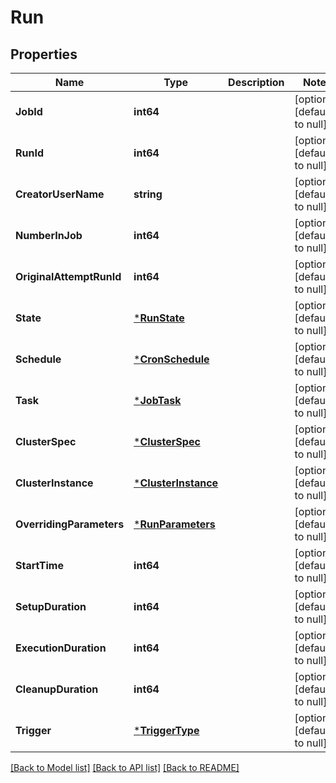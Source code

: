 # Run

## Properties
Name | Type | Description | Notes
------------ | ------------- | ------------- | -------------
**JobId** | **int64** |  | [optional] [default to null]
**RunId** | **int64** |  | [optional] [default to null]
**CreatorUserName** | **string** |  | [optional] [default to null]
**NumberInJob** | **int64** |  | [optional] [default to null]
**OriginalAttemptRunId** | **int64** |  | [optional] [default to null]
**State** | [***RunState**](RunState.md) |  | [optional] [default to null]
**Schedule** | [***CronSchedule**](CronSchedule.md) |  | [optional] [default to null]
**Task** | [***JobTask**](JobTask.md) |  | [optional] [default to null]
**ClusterSpec** | [***ClusterSpec**](ClusterSpec.md) |  | [optional] [default to null]
**ClusterInstance** | [***ClusterInstance**](ClusterInstance.md) |  | [optional] [default to null]
**OverridingParameters** | [***RunParameters**](RunParameters.md) |  | [optional] [default to null]
**StartTime** | **int64** |  | [optional] [default to null]
**SetupDuration** | **int64** |  | [optional] [default to null]
**ExecutionDuration** | **int64** |  | [optional] [default to null]
**CleanupDuration** | **int64** |  | [optional] [default to null]
**Trigger** | [***TriggerType**](TriggerType.md) |  | [optional] [default to null]

[[Back to Model list]](../README.md#documentation-for-models) [[Back to API list]](../README.md#documentation-for-api-endpoints) [[Back to README]](../README.md)


